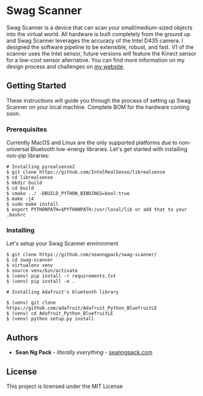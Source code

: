 # Swag Scanner

Swag Scanner is a device that can scan your small/medium-sized objects into the virtual world. All hardware is built completely from the ground up and Swag Scanner leverages the accuracy of the Intel D435 camera. I designed the software pipeline to be extensible, robust, and fast. V1 of the scanner uses the Intel sensor, future versions will feature the Kinect sensor for a low-cost sensor alternative. You can find more information on my design process and challenges on [my website](https://www.seanngpack.com/3D-Scanner/).

## Getting Started

These instructions will guide you through the process of setting up Swag Scanner on your local machine. Complete BOM for the hardware coming soon.

### Prerequisites

Currently MacOS and Linux are the only supported platforms due to non-universal Bluetooth low-energy libraries. Let's get started with installing non-pip libraries:


```
# Installing pyrealsense2
$ git clone https://github.com/IntelRealSense/librealsense
$ cd librealsense
$ mkdir build
$ cd build
$ cmake ../ -DBUILD_PYTHON_BINDINGS=bool:true
$ make -j4
$ sudo make install
$ export PYTHONPATH=$PYTHONPATH:/usr/local/lib or add that to your .bashrc
```



### Installing

Let's setup your Swag Scanner environment


```
$ git clone https://github.com/seanngpack/swag-scanner/
$ cd swag-scanner
$ virtualenv venv
$ source venv/bin/activate
$ (venv) pip install -r requirements.txt
$ (venv) pip install -e .
```
```
# Installing Adafruit's bluetooth library

$ (venv) git clone https://github.com/adafruit/Adafruit_Python_BluefruitLE
$ (venv) cd Adafruit_Python_BluefruitLE
$ (venv) python setup.py install
```

## Authors

* **Sean Ng Pack** - *literally everything* - [seanngpack.com](https://www.seanngpack.com)


## License

This project is licensed under the MIT License
